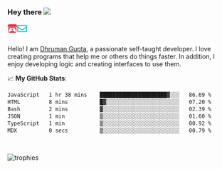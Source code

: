 ### Hey there <img src="https://media.giphy.com/media/hvRJCLFzcasrR4ia7z/giphy.gif" width="25px">

<a href="https://itch.io/profile/berlm">
  <img align="left" alt="Berlm's Itch" width="22px" src="/assets/itch-io.svg" />
</a>
<a href="mailto:me@berlm.me">
  <img align="left" alt="Email Berlm" width="22px" src="/assets/envelope.svg" />
</a>

<br />  
<br />  
  
Hello! I am [Dhruman Gupta](https://berlm.me/), a passionate self-taught developer. I love creating programs that help me or others do things faster. In addition, I enjoy developing logic and creating interfaces to use them.  
  
  📈 **My GitHub Stats**:  
    

<!--START_SECTION:waka-->

```text
JavaScript   1 hr 38 mins    █████████████████████▓░░░   86.69 %
HTML         8 mins          █▓░░░░░░░░░░░░░░░░░░░░░░░   07.20 %
Bash         2 mins          ▓░░░░░░░░░░░░░░░░░░░░░░░░   02.39 %
JSON         1 min           ▒░░░░░░░░░░░░░░░░░░░░░░░░   01.60 %
TypeScript   1 min           ▒░░░░░░░░░░░░░░░░░░░░░░░░   00.92 %
MDX          0 secs          ▒░░░░░░░░░░░░░░░░░░░░░░░░   00.79 %
```

<!--END_SECTION:waka-->
<br />  
  
  
![trophies](https://github-profile-trophy.vercel.app/?username=DhrumanGupta&theme=onestar&column=4&margin-w=10&margin-h=10)  
